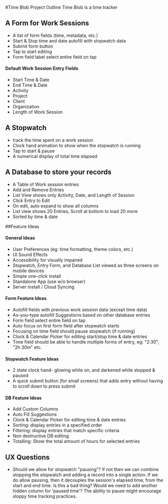 #Time Blob Project Outline
Time Blob is a time tracker

## A Form for Work Sessions
* A list of form fields (time, metadata, etc.)
* Start & Stop time and date autofill with stopwatch data
* Submit form button
* Tap to start editing
* Form field label select entire field on tap

#### Default Work Session Entry Fields
* Start Time & Date
* End Time & Date
* Activity
* Project
* Client
* Organization
* Length of Work Session


## A Stopwatch
* track the time spent on a work session
* Clock hand animation to show when the stopwatch is running
* Tap to start & pause
* A numerical display of total time elapsed


## A Database to store your records
* A Table of Work session entries
* Add and Remove Entries
* List View shows only Activity, Date, and Length of Session
* Click Entry to Edit
* On edit, auto expand to show all columns
* List view shows 20 Entries, Scroll at bottom to load 20 more
* Sorted by time & date


##Feature Ideas

#### General Ideas
* User Preferences (eg: time formatting, theme colors, etc.)
* UI Sound Effects
* Accessibility for visually impaired
* Stopwatch, Entry Form, and Database List viewed as three screens on mobile devices
* Simple one-click install
* Standalone App (use w/o browser)
* Server install / Cloud Syncing

#### Form Feature Ideas
* Autofill fields with previous work session data (except time data)
* As-you-type autofill Suggestions based on other database entries
* Form field select entire field on tap
* Auto focus on first form field after stopwatch starts
* Focusing on time field should pause stopwatch (if running)
* Clock & Calendar Picker for editing start/stop time & date entries
* Time field should be able to handle multiple forms of entry, eg: "2:30", "2h 30m" etc.

#### Stopwatch Feature Ideas
* 2 state clock hand- glowing while on, and darkened while stopped & paused
* A quick submit button (for small screens) that adds entry without having to scroll down to press submit

#### DB Feature Ideas
* Add Custom Columns
* Auto Fill Suggestions
* Clock & Calendar Picker for editing time & date entries
* Sorting: display entries in a specified order
* Filtering: display entries that match specific criteria
* Non destructive DB editing
* Totalling: Show the total amount of hours for selected entries

## UX Questions
* Should we allow for stopwatch "pausing"? If not then we can combine stopping the stopwatch and adding a record into a single action. If we do allow pausing, then it decouples the session's elapsed time, from the start and end time. Is this a bad thing? Would we need to add another hidden column for 'paused time'? The ability to pause might encourage sloppy time tracking practices.